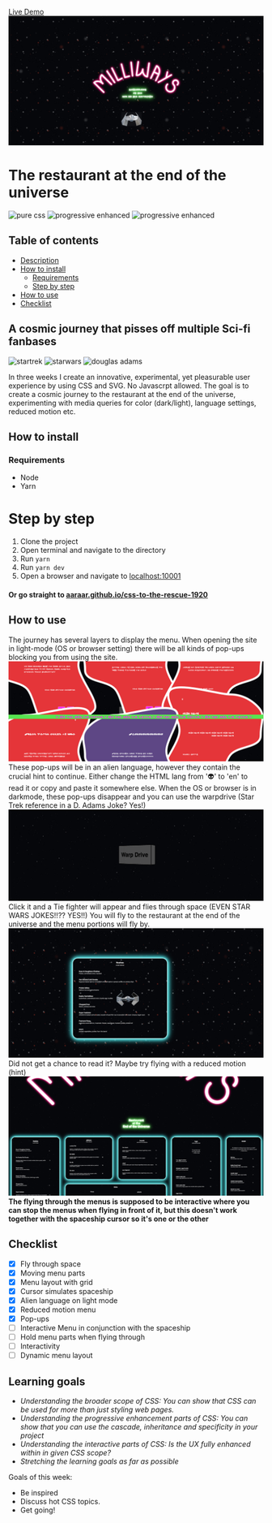 [Live Demo](https://aaraar.github.io/css-to-the-rescue-1920)
![Screenshot](./documentation/screenshot.png)
# The restaurant at the end of the universe
![pure css](https://badgen.net/badge/icon/pure-css/orange?icon=awesome&label)
![progressive enhanced](https://badgen.net/badge/icon/progessive-enhanced/pink?icon=bitcoin-lightning&label)
![progressive enhanced](https://badgen.net/badge/icon/chrome/yellow?icon=chrome&label)


## Table of contents
- [Description](#a-cosmic-journey-that-pisses-off-multiple-sci-fi-fanbases)
- [How to install](#how-to-install)
    + [Requirements](#requirements)
    + [Step by step](#step-by-step)
- [How to use](#how-to-use)
- [Checklist](#checklist)

## A cosmic journey that pisses off multiple Sci-fi fanbases 
![startrek](https://badgen.net/badge/star/trek/green)
![starwars](https://badgen.net/badge/star/wars/purple)
![douglas adams](https://badgen.net/badge/douglas/adams/blue)

In three weeks I create an innovative, experimental, yet pleasurable user experience by using CSS and SVG. No Javascrpt allowed.
The  goal is to create a cosmic journey to the restaurant at the end of the universe, experimenting with media queries for color (dark/light), language settings, reduced motion etc.

## How to install
### Requirements
- Node
- Yarn

# Step by step
1. Clone the project
2. Open terminal and navigate to the directory
3. Run `yarn`
4. Run `yarn dev`
5. Open a browser and navigate to [localhost:10001](http://localhost:10001)
#### Or go straight to [aaraar.github.io/css-to-the-rescue-1920](https://aaraar.github.io/css-to-the-rescue-1920)

## How to use
The journey has several layers to display the menu.
When opening the site in light-mode (OS or browser setting) there will be all kinds of pop-ups blocking you from using the site.
![Popups](./documentation/lightmode.png)
These pop-ups will be in an alien language, however they contain the crucial hint to continue. Either change the HTML lang from '👽' to 'en' to read it or copy and paste it somewhere else.
When the OS or browser is in darkmode, these pop-ups disappear and you can use the warpdrive (Star Trek reference in a D. Adams Joke? Yes!)
![Warpdrive](./documentation/warpdrive.png)
Click it and a Tie fighter will appear and flies through space (EVEN STAR WARS JOKES!!?? YES!!)
You will fly to the restaurant at the end of the universe and the menu portions will fly by.
![Tiefighter](./documentation/menu.png)
Did not get a chance to read it?
Maybe try flying with a reduced motion (hint)
![No motion](./documentation/reduced.png)
__The flying through the menus is supposed to be interactive where you can stop the menus when flying in front of it, but this doesn't work together with the spaceship cursor so it's one or the other__

## Checklist
- [x] Fly through space
- [x] Moving menu parts
- [x] Menu layout with grid
- [x] Cursor simulates spaceship
- [x] Alien language on light mode
- [X] Reduced motion menu
- [x] Pop-ups
- [ ] Interactive Menu in conjunction with the spaceship
- [ ] Hold menu parts when flying through
- [ ] Interactivity
- [ ] Dynamic menu layout

## Learning goals
- _Understanding the broader scope of CSS: You can show that CSS can be used for more than just styling web pages._
- _Understanding the progressive enhancement parts of CSS: You can show that you can use the cascade, inheritance and specificity in your project_
- _Understanding the interactive parts of CSS: Is the UX fully enhanced within in given CSS scope?_
- _Stretching the learning goals as far as possible_


Goals of this week: 

- Be inspired
- Discuss hot CSS topics.
- Get going!

<!-- [Opdrachten](https://drive.google.com/open?id=1OVhWQNaCgSluYviTKKWcApkyPd23xow1PiExb8GYANM) -->

<!-- [Slides](https://drive.google.com/open?id=1Rjl9xqXoKniQSRJPdkU1O5YwWC33SJK8KiV0a-H_xZU) -->


<!-- [Opdrachten](https://drive.google.com/open?id=13pKQu72pshaEzKw9q5JHLa-aop85nMP6nDCdqioWjoQ) -->

<!-- [Slides](https://drive.google.com/open?id=1BSzGYNLMgtHD4HRnK7f0DgyTv4Pg3xsQwD_eYNo7v0Y) -->



<!-- ☝️ replace this description with a description of your own work -->

<!-- Add a nice image here at the end of the week, showing off your shiny frontend 📸 -->

<!-- Maybe a table of contents here? 📚 -->

<!-- How about a section that describes how to install this project? 🤓 -->

<!-- ...but how does one use this project? What are its features 🤔 -->

<!-- What external data source is featured in your project and what are its properties 🌠 -->

<!-- Maybe a checklist of done stuff and stuff still on your wishlist? ✅ -->

<!-- How about a license here? 📜 (or is it a licence?) 🤷 -->
